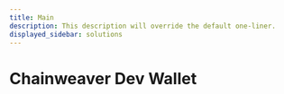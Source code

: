 ```yaml
---
title: Main
description: This description will override the default one-liner.
displayed_sidebar: solutions
---
```


# Chainweaver Dev Wallet